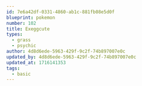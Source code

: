 ```yaml
---
id: 7e6a42df-0331-4860-ab1c-881fb08e5d0f
blueprint: pokemon
number: 102
title: Exeggcute
types:
  - grass
  - psychic
author: 4d8d6ede-5963-429f-9c2f-74b897007e0c
updated_by: 4d8d6ede-5963-429f-9c2f-74b897007e0c
updated_at: 1716141353
tags:
  - basic
---
```


